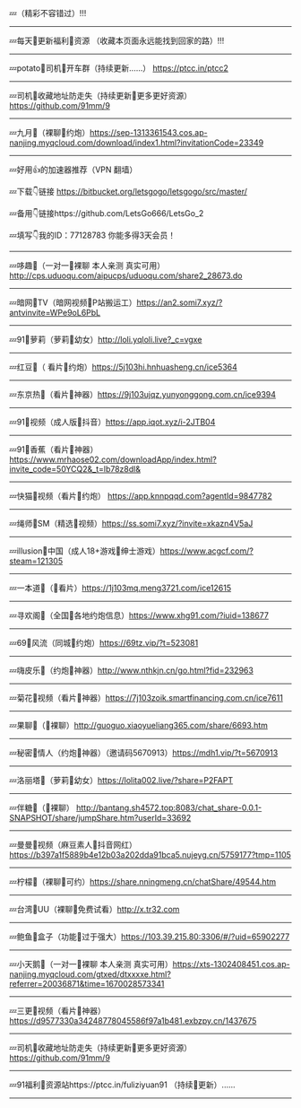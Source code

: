 💤（精彩不容错过）!!!

______________________________________________________________________________________
💤每天👙更新福利🔞资源 （收藏本页面永远能找到回家的路）!!!

______________________________________________________________________________________
💤potato👙司机🔞开车群（持续更新......）
https://ptcc.in/ptcc2
______________________________________________________________________________________
💤司机👙收藏地址防走失（持续更新🔞更多更好资源） https://github.com/91mm/9

______________________________________________________________________________________
💤九月👙（裸聊🔞约炮）https://sep-1313361543.cos.ap-nanjing.myqcloud.com/download/index1.html?invitationCode=23349

______________________________________________________________________________________
💤好用👍的加速器推荐（VPN 翻墙） 
 
💤下载👇链接
https://bitbucket.org/letsgogo/letsgogo/src/master/ 
 
💤备用👇链接https://github.com/LetsGo666/LetsGo_2 
 
💤填写👇我的ID：77128783 你能多得3天会员！
______________________________________________________________________________________
💤哆趣👙（一对一🔞裸聊 本人亲测 真实可用）http://cps.uduoqu.com/aipucps/uduoqu.com/share2_28673.do

______________________________________________________________________________________
💤暗网👙TV（暗网视频🔞P站搬运工）https://an2.somi7.xyz/?antvinvite=WPe9oL6PbL

______________________________________________________________________________________
💤91👙萝莉（萝莉🔞幼女）http://loli.yqloli.live?_c=vgxe

______________________________________________________________________________________
💤红豆👙（ 看片🔞约炮）https://5j103hi.hnhuasheng.cn/ice5364

______________________________________________________________________________________
💤东京热👙（看片🔞神器）https://9j103ujqz.yunyonggong.com.cn/ice9394

______________________________________________________________________________________
💤91👙视频（成人版🔞抖音）https://app.iqot.xyz/i-2JTB04

 ______________________________________________________________________________________
💤91👙香蕉（看片🔞神器）https://www.mrhaose02.com/downloadApp/index.html?invite_code=50YCQ2&_t=lb78z8dl&

 ______________________________________________________________________________________
💤快猫👙视频（看片🔞约炮）
https://app.knnpqqd.com?agentId=9847782
______________________________________________________________________________________
💤绳师👙SM（精选🔞视频）https://ss.somi7.xyz/?invite=xkazn4V5aJ

______________________________________________________________________________________
💤illusion👙中国（成人18+游戏🔞绅士游戏）https://www.acgcf.com/?steam=121305

______________________________________________________________________________________
💤一本道👙（🔞看片）https://1j103mq.meng3721.com/ice12615

______________________________________________________________________________________
💤寻欢阁👙（全国🔞各地约炮信息）https://www.xhg91.com/?iuid=138677

______________________________________________________________________________________
💤69👙风流（同城🔞约炮）https://69tz.vip/?t=523081

 ______________________________________________________________________________________
💤嗨皮乐👙（约炮🔞神器）http://www.nthkjn.cn/go.html?fid=232963

______________________________________________________________________________________
💤菊花👙视频（看片🔞神器）https://7j103zoik.smartfinancing.com.cn/ice7611

______________________________________________________________________________________
💤果聊👙（🔞裸聊）http://guoguo.xiaoyueliang365.com/share/6693.htm

______________________________________________________________________________________
💤秘密👙情人（约炮🔞神器）（邀请码5670913）https://mdh1.vip/?t=5670913

______________________________________________________________________________________
💤洛丽塔👙（萝莉🔞幼女）https://lolita002.live/?share=P2FAPT

______________________________________________________________________________________
💤伴糖👙（🔞裸聊） http://bantang.sh4572.top:8083/chat_share-0.0.1-SNAPSHOT/share/jumpShare.htm?userId=33692

______________________________________________________________________________________
💤曼曼👙视频（麻豆素人🔞抖音网红）https://b397a1f5889b4e12b03a202dda91bca5.nujeyg.cn/5759177?tmp=1105

______________________________________________________________________________________
💤柠檬👙（裸聊🔞可约）https://share.nningmeng.cn/chatShare/49544.htm

______________________________________________________________________________________
💤台湾👙UU（裸聊🔞免费试看）http://x.tr32.com

______________________________________________________________________________________
💤鲍鱼👙盒子（功能🔞过于强大）https://103.39.215.80:3306/#/?uid=65902277

______________________________________________________________________________________
💤小天鹅👙（一对一🔞裸聊 本人亲测 真实可用）https://xts-1302408451.cos.ap-nanjing.myqcloud.com/gtxed/dtxxxxe.html?referrer=20036871&time=1670028573341

______________________________________________________________________________________
💤三更👙视频（看片🔞神器）https://d9577330a34248778045586f97a1b481.exbzpy.cn/1437675

______________________________________________________________________________________
💤司机👙收藏地址防走失（持续更新🔞更多更好资源） https://github.com/91mm/9

______________________________________________________________________________________
💤91福利👙资源站https://ptcc.in/fuliziyuan91
（持续🔞更新）......
______________________________________________________________________________________
